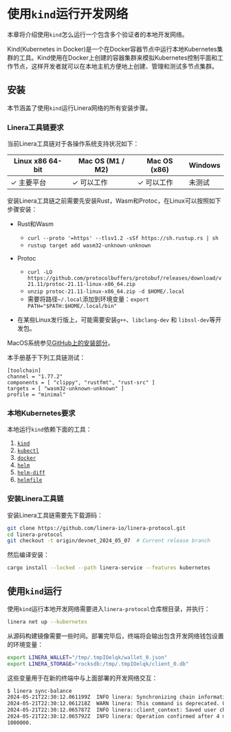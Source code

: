 # 使用`kind`运行开发网络

本章将介绍使用`kind`怎么运行一个包含多个验证者的本地开发网络。

Kind(Kubernetes in Docker)是一个在Docker容器节点中运行本地Kubernetes集群的工具。Kind使用在Docker上创建的容器集群来模拟Kubernetes控制平面和工作节点，这样开发者就可以在本地主机方便地上创建、管理和测试多节点集群。

## 安装

本节涵盖了使用`kind`运行Linera网络的所有安装步骤。

### Linera工具链要求

当前Linera工具链对于各操作系统支持状况如下：

| Linux x86 64-bit | Mac OS (M1 / M2) | Mac OS (x86) | Windows |
| ---------------- | ---------------- | ------------ | ------- |
| ✓ 主要平台       | ✓ 可以工作       | ✓ 可以工作   | 未测试  |

安装Linera工具链之前需要先安装Rust，Wasm和Protoc，在Linux可以按照如下步骤安装：

- Rust和Wasm

  - `curl --proto '=https' --tlsv1.2 -sSf https://sh.rustup.rs | sh`
  - `rustup target add wasm32-unknown-unknown`

- Protoc

  - `curl -LO https://github.com/protocolbuffers/protobuf/releases/download/v21.11/protoc-21.11-linux-x86_64.zip`
  - `unzip protoc-21.11-linux-x86_64.zip -d $HOME/.local`
  - 需要将路径`~/.local`添加到环境变量：`export PATH="$PATH:$HOME/.local/bin"`

- 在某些Linux发行版上，可能需要安装`g++`、`libclang-dev` 和 `libssl-dev`等开发包。

MacOS系统参见[GitHub上的安装部分](https://github.com/linera-io/linera-protocol/blob/main/INSTALL.md)。

本手册基于下列工具链测试：

```text
[toolchain]
channel = "1.77.2"
components = [ "clippy", "rustfmt", "rust-src" ]
targets = [ "wasm32-unknown-unknown" ]
profile = "minimal"
```

### 本地Kubernetes要求

本地运行`kind`依赖下面的工具：

1. [`kind`](https://kind.sigs.k8s.io/docs/user/quick-start/#installation)
2. [`kubectl`](https://kubernetes.io/docs/tasks/tools/)
3. [`docker`](https://docs.docker.com/get-docker/)
4. [`helm`](https://helm.sh/docs/intro/install/)
5. [`helm-diff`](https://github.com/databus23/helm-diff)
6. [`helmfile`](https://github.com/helmfile/helmfile?tab=readme-ov-file#installation)

### 安装Linera工具链

安装Linera工具链需要先下载源码：

```bash
git clone https://github.com/linera-io/linera-protocol.git
cd linera-protocol
git checkout -t origin/devnet_2024_05_07  # Current release branch
```

然后编译安装：

```bash
cargo install --locked --path linera-service --features kubernetes
```

## 使用`kind`运行

使用`kind`运行本地开发网络需要进入`linera-protocol`仓库根目录，并执行：

```bash
linera net up --kubernetes
```

从源码构建镜像需要一些时间。部署完毕后，终端将会输出包含开发网络钱包设置的环境变量：

```bash
export LINERA_WALLET="/tmp/.tmpIOelqk/wallet_0.json"
export LINERA_STORAGE="rocksdb:/tmp/.tmpIOelqk/client_0.db"
```

这些变量用于在新的终端中与上面部署的开发网络交互：

```bash
$ linera sync-balance
2024-05-21T22:30:12.061199Z  INFO linera: Synchronizing chain information and querying the local balance
2024-05-21T22:30:12.061218Z  WARN linera: This command is deprecated. Use `linera sync && linera query-balance` instead.
2024-05-21T22:30:12.065787Z  INFO linera::client_context: Saved user chain states
2024-05-21T22:30:12.065792Z  INFO linera: Operation confirmed after 4 ms
1000000.
```
